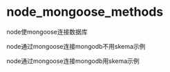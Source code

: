 # node_mongoose_methods
node使mongoose连接数据库

node通过mongoose连接mongodb不用skema示例

node通过mongoose连接mongodb用skema示例
